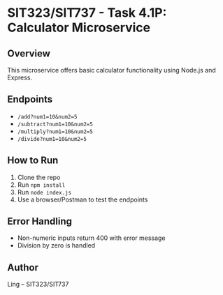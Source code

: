 # SIT323/SIT737 - Task 4.1P: Calculator Microservice

## Overview
This microservice offers basic calculator functionality using Node.js and Express.

## Endpoints
- `/add?num1=10&num2=5`
- `/subtract?num1=10&num2=5`
- `/multiply?num1=10&num2=5`
- `/divide?num1=10&num2=5`

## How to Run
1. Clone the repo
2. Run `npm install`
3. Run `node index.js`
4. Use a browser/Postman to test the endpoints

## Error Handling
- Non-numeric inputs return 400 with error message
- Division by zero is handled

## Author
Ling – SIT323/SIT737
